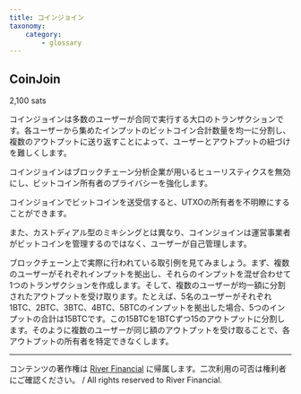 ```yaml
---
title: コインジョイン
taxonomy:
    category:
        - glossary
---
```


## CoinJoin
2,100 sats

コインジョインは多数のユーザーが合同で実行する大口のトランザクションです。各ユーザーから集めたインプットのビットコイン合計数量を均一に分割し、複数のアウトプットに送り返すことによって、ユーザーとアウトプットの紐づけを難しくします。

コインジョインはブロックチェーン分析企業が用いるヒューリスティクスを無効にし、ビットコイン所有者のプライバシーを強化します。

コインジョインでビットコインを送受信すると、UTXOの所有者を不明瞭にすることができます。

また、カストディアル型のミキシングとは異なり、コインジョインは運営事業者がビットコインを管理するのではなく、ユーザーが自己管理します。

ブロックチェーン上で実際に行われている取引例を見てみましょう。まず、複数のユーザーがそれぞれインプットを拠出し、それらのインプットを混ぜ合わせて1つのトランザクションを作成します。そして、複数のユーザーが均一額に分割されたアウトプットを受け取ります。たとえば、5名のユーザーがそれぞれ1BTC、2BTC、3BTC、4BTC、5BTCのインプットを拠出した場合、5つのインプットの合計は15BTCです。この15BTCを1BTCずつ15のアウトプットに分割します。そのように複数のユーザーが同じ額のアウトプットを受け取ることで、各アウトプットの所有者を特定できなくします。

---
コンテンツの著作権は [River Financial](https://river.com/) に帰属します。二次利用の可否は権利者にご確認ください。 / All rights reserved to River Financial.
